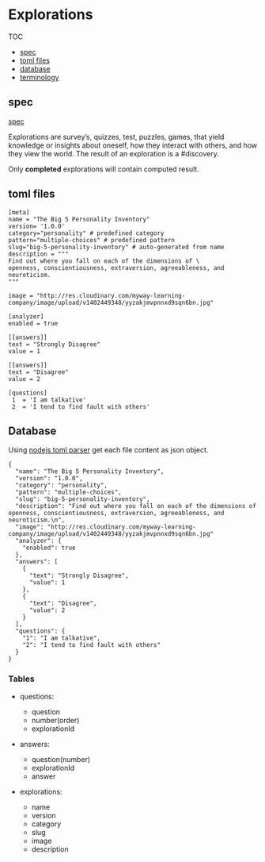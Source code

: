 # Explorations 

TOC

- [spec](#spec)
- [toml files](#toml-files)
- [database](#database)
- [terminology](#terminology)

## spec
[spec](https://docs.google.com/document/d/1cLwquaVtb9NOPG20x0buPYHu64H72r72bcLoLzISdxc/edit)

Explorations are survey’s, quizzes, test, puzzles, games, that yield knowledge or insights about oneself, how they interact with others, and how they view the world.
The result of an exploration is a #discovery.

Only **completed** explorations will contain computed result.

## toml files

```
[meta]
name = "The Big 5 Personality Inventory"
version= '1.0.0'
category="personality" # predefined category
pattern="multiple-choices" # predefined pattern
slug="big-5-personality-inventory" # auto-generated from name
description = """
Find out where you fall on each of the dimensions of \
openness, conscientiousness, extraversion, agreeableness, and neuroticism.
"""

image = "http://res.cloudinary.com/myway-learning-company/image/upload/v1402449348/yyzakjmvpnnxd9sqn6bn.jpg"

[analyzer]
enabled = true

[[answers]]
text = "Strongly Disagree"
value = 1

[[answers]]
text = "Disagree"
value = 2

[questions]
 1  = 'I am talkative'
 2  = 'I tend to find fault with others'
```

## Database

Using [nodejs toml parser](https://github.com/jakwings/toml-j0.4) get each file content as json object.

```
{
  "name": "The Big 5 Personality Inventory",
  "version": "1.0.0",
  "category": "personality",
  "pattern": "multiple-choices",
  "slug": "big-5-personality-inventory",
  "description": "Find out where you fall on each of the dimensions of openness, conscientiousness, extraversion, agreeableness, and neuroticism.\n",
  "image": "http://res.cloudinary.com/myway-learning-company/image/upload/v1402449348/yyzakjmvpnnxd9sqn6bn.jpg"
  "analyzer": {
    "enabled": true
  },
  "answers": [
    {
      "text": "Strongly Disagree",
      "value": 1
    },
    {
      "text": "Disagree",
      "value": 2
    }
  ],
  "questions": {
    "1": "I am talkative",
    "2": "I tend to find fault with others"
  }
}
```

### Tables

- questions:
    - question
    - number(order)
    - explorationId

- answers:
    - question(number)
    - explorationId
    - answer

- explorations: 
  - name
  - version
  - category
  - slug
  - image
  - description
  

